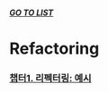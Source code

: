 ##### [GO TO LIST](../../../../README.md)

# Refactoring

### [챕터1. 리펙터링: 예시](./chapter1/README.md)
